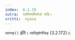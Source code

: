 ```yaml
---
index:  6.1.19
sutra:  स्वपिस्यमिव्येञां यङि।
vritti:  nyasa
---
```


`स्वप्नक्()` इति। `स्वपितृषोर्नजिङ्` (3.2.172)॥
